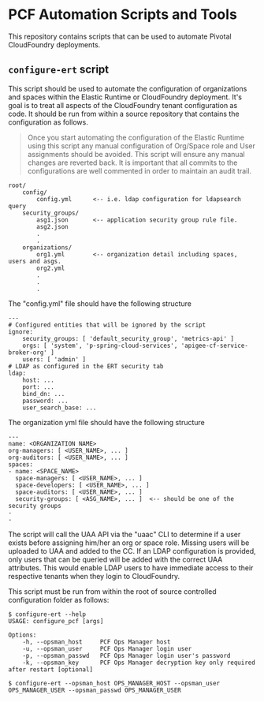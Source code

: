 # PCF Automation Scripts and Tools

This repository contains scripts that can be used to automate Pivotal CloudFoundry deployments.

## ```configure-ert``` script

This script should be used to automate the configuration of organizations and spaces within the Elastic Runtime or CloudFoundry deployment. It's goal is to treat all aspects of the CloudFoundry tenant configuration as code. It should be run from within a source repository that contains the configuration as follows.

> Once you start automating the configuration of the Elastic Runtime using this script any manual configuration of Org/Space role and User assignments should be avoided. This script will ensure any manual changes are reverted back. It is important that all commits to the configurations are well commented in order to maintain an audit trail.

```
root/
    config/
        config.yml      <-- i.e. ldap configuration for ldapsearch query
    security_groups/
        asg1.json       <-- application security group rule file.
        asg2.json
        .
        .
    organizations/
        org1.yml        <-- organization detail including spaces, users and asgs.
        org2.yml
        .
        .
        .
```

The "config.yml" file should have the following structure

```
---
# Configured entities that will be ignored by the script
ignore:
    security_groups: [ 'default_security_group', 'metrics-api' ]
    orgs: [ 'system', 'p-spring-cloud-services', 'apigee-cf-service-broker-org' ]
    users: [ 'admin' ]
# LDAP as configured in the ERT security tab
ldap:
    host: ...
    port: ...
    bind_dn: ...
    password: ...
    user_search_base: ...
```

The organization yml file should have the following structure

```
---
name: <ORGANIZATION NAME>
org-managers: [ <USER_NAME>, ... ]
org-auditors: [ <USER_NAME>, ... ]
spaces:
- name: <SPACE_NAME>
  space-managers: [ <USER_NAME>, ... ]
  space-developers: [ <USER_NAME>, ... ]
  space-auditors: [ <USER_NAME>, ... ]
  security-groups: [ <ASG_NAME>, ... ]  <-- should be one of the security groups
-
-
```

The script will call the UAA API via the "uaac" CLI to determine if a user exists before assigning him/her an org or space role. Missing users will be uploaded to UAA and added to the CC. If an LDAP configuration is provided, only users that can be queried will be added with the correct UAA attributes. This would enable LDAP users to have immediate access to their respective tenants when they login to CloudFoundry.

This script must be run from within the root of source controlled configuration folder as follows:

```
$ configure-ert --help
USAGE: configure_pcf [args]

Options:
    -h, --opsman_host     PCF Ops Manager host
    -u, --opsman_user     PCF Ops Manager login user
    -p, --opsman_passwd   PCF Ops Manager login user's password
    -k, --opsman_key      PCF Ops Manager decryption key only required after restart [optional]

$ configure-ert --opsman_host OPS_MANAGER_HOST --opsman_user OPS_MANAGER_USER --opsman_passwd OPS_MANAGER_USER
```
